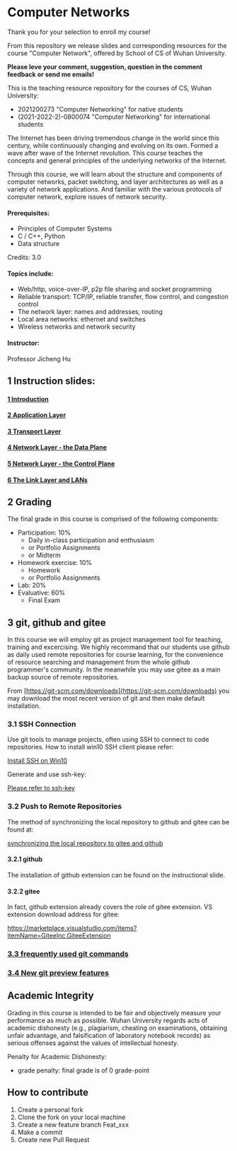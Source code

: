 # Computer Networks

Thank you for your selection to enroll my course!

From this repository we release slides and corresponding resources for the course 
"Computer Network", offered by School of CS of Wuhan University.

**Please leve your comment, suggestion, question in the comment feedback or send me emails!**

This is the teaching resource repository for the courses of CS, Wuhan University:
* 2021200273 "Computer Networking" for native students
* (2021-2022-2)-0800074 "Computer Networking" for international students

The Internet has been driving tremendous change in the world since this century,
while continuously changing and evolving on its own. 
Formed a wave after wave of the Internet revolution.
This course teaches the concepts and general principles of 
the underlying networks of the Internet.

Through this course, we will learn about the structure and components of computer 
networks, packet switching, and layer architectures as well as a variety of 
network applications. 
And familiar with the various protocols of computer network, 
explore issues of network security.

#### Prerequisites:
* Principles of Computer Systems
* C / C++, Python
* Data structure

Credits: 3.0

#### Topics include:
* Web/http, voice-over-IP, p2p file sharing and socket programming
* Reliable transport: TCP/IP, reliable transfer, flow control, and congestion control
* The network layer: names and addresses, routing
* Local area networks: ethernet and switches
* Wireless networks and network security

#### Instructor: 
Professor Jicheng Hu

## 1 Instruction slides:

#### [1 Introduction](pptx/chapter1.pptx)

#### [2 Application Layer](pptx/chapter2.pptx)

#### [3 Transport Layer](pptx/chapter3.pptx)

#### [4 Network Layer - the Data Plane](pptx/chapter4.pptx)

#### [5 Network Layer - the Control Plane](pptx/chapter5.pptx)

#### [6 The Link Layer and LANs](pptx/chapter6.pptx)


## 2 Grading

The final grade in this course is comprised of the following components:

- Participation: 10%
    - Daily in-class participation and enthusiasm
    - or Portfolio Assignments
    - or Midterm
- Homework exercise: 10%
    - Homework
    - or Portfolio Assignments
- Lab: 20%
- Evaluative: 60%
    - Final Exam


## 3 git, github and gitee

In this course we will employ git as project management tool for teaching, training 
and excercising. We highly recommand that our students use github as daily used 
remote repositories for course learning, for the convenience of resource 
searching and management from the whole github programmer's community. In the 
meanwhile you may use gitee as a main backup source of remote repositories.

From [https://git-scm.com/downloads](https://git-scm.com/downloads)
you may download the most recent version of git and then make default installation.

### 3.1 SSH Connection


Use git tools to manage projects, often using SSH to connect to code repositories. 
How to install win10 SSH client please refer:

[Install SSH on Win10](git/ssh_client.md)


Generate and use ssh-key:

[Please refer to ssh-key](git/ssh_gitee.md)


### 3.2 Push to Remote Repositories

The method of synchronizing the local repository to 
github and gitee can be found at:

[synchronizing the local repository to gitee and github](git/gitee_n_github.md)

#### 3.2.1  github

The installation of github extension can be found on the instructional slide.

#### 3.2.2  gitee

In fact, github extension already covers the role of gitee extension.
VS extension download address for gitee:

https://marketplace.visualstudio.com/items?itemName=GiteeInc.GiteeExtension

### [3.3 frequently used git commands](git/frequentlyUsed.md)

### [3.4 New git preview features](git/preview_features.md)


## Academic Integrity

Grading in this course is intended to be fair and objectively measure your 
performance as much as possible. 
Wuhan University regards acts of academic dishonesty (e.g., plagiarism, 
cheating on examinations, obtaining unfair advantage, and falsification of 
laboratory notebook records) as serious offenses against the values of 
intellectual honesty. 

Penalty for Academic Dishonesty:
* grade penalty: final grade is of 0 grade-point

## How to contribute

1.  Create a personal fork
2.  Clone the fork on your local machine
3.  Create a new feature branch Feat_xxx 
4.  Make a commit
4.  Create new Pull Request


